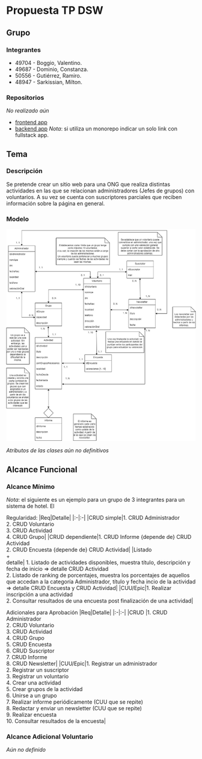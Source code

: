 # Propuesta TP DSW

## Grupo
### Integrantes

* 49704 - Boggio, Valentino.
* 49687 - Dominio, Constanza.
* 50556 - Gutiérrez, Ramiro.
* 48947 - Sarkissian, Milton.

### Repositorios
*No realizado aún*
* [frontend app](http://hyperlinkToGihubOrGitlab)
* [backend app](http://hyperlinkToGihubOrGitlab)
*Nota*: si utiliza un monorepo indicar un solo link con fullstack app.

## Tema
### Descripción
Se pretende crear un sitio web para una ONG que realiza distintas actividades en las que se relacionan administradores (Jefes de grupos) con voluntarios. A su vez se cuenta con suscriptores parciales que reciben información sobre la página en general.

### Modelo
![imagen del modelo](https://github.com/valentttino/tp-dsw-utn/blob/main/MD.jpg)

*Atributos de las clases aún no definitivos*

## Alcance Funcional 

### Alcance Mínimo

*Nota*: el siguiente es un ejemplo para un grupo de 3 integrantes para un sistema de hotel. El 

Regularidad:
|Req|Detalle|
|:-|:-|
|CRUD simple|1. CRUD Administrador<br>2. CRUD Voluntario<br>3. CRUD Actividad<br>4. CRUD Grupo|
|CRUD dependiente|1. CRUD Informe {depende de} CRUD Actividad<br>2. CRUD Encuesta {depende de} CRUD Actividad|
|Listado<br>+<br>detalle| 1. Listado de actividades disponibles, muestra título, descripción y fecha de inicio => detalle CRUD Actividad<br> 2. Listado de ranking de porcentajes, muestra los porcentajes de aquellos que accedan a la categoría Administrador, título y fecha incio de la actividad => detalle CRUD Encuesta y CRUD Actividad|
|CUU/Epic|1. Realizar inscripción a una actividad<br>2. Consultar resultados de una encuesta post finalización de una actividad|


Adicionales para Aprobación
|Req|Detalle|
|:-|:-|
|CRUD |1. CRUD Administrador<br>2. CRUD Voluntario<br>3. CRUD Actividad<br>4. CRUD Grupo<br>5. CRUD Encuesta<br>6. CRUD Suscriptor<br>7. CRUD Informe<br>8. CRUD Newsletter|
|CUU/Epic|1. Registrar un administrador<br>2. Registrar un suscriptor<br>3. Registrar un voluntario<br>4. Crear una actividad<br>5. Crear grupos de la actividad<br>6. Unirse a un grupo<br>7. Realizar informe periódicamente (CUU que se repite)<br>8. Redactar y enviar un newsletter (CUU que se repite)<br>9. Realizar encuesta<br>10. Consultar resultados de la encuesta|


### Alcance Adicional Voluntario 

*Aún no definido*
